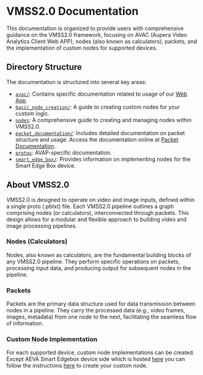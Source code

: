 # VMSS2.0 Documentation

This documentation is organized to provide users with comprehensive guidance on the VMSS2.0 framework, focusing on AVAC (Aupera Video Analytics Client Web APP), nodes (also known as calculators), packets, and the implementation of custom nodes for supported devices.

## Directory Structure

The documentation is structured into several key areas:

- [`avac/`](./avac/): Contains specific documentation related to usage of our [Web App](https://vmss.auperatechnologies.com/).
- [`basic_node_creation/`](./basic_node_creation/): A guide to creating custom nodes for your custom logic. 
- [`nodes`](./nodes/): A comprehensive guide to creating and managing nodes within VMSS2.0.
- [`packet_documentation/`](https://auperatech.github.io/VMSS2.0/packet_documentation/index.html): Includes detailed documentation on packet structure and usage. Access the documentation online at [Packet Documentation](https://auperatech.github.io/VMSS2.0/packet_documentation/index.html).
- [`protos`](./protos/): AVAP-specific documentation.
- [`smart_edge_box/`](./smart_edge_box/): Provides information on implementing nodes for the Smart Edge Box device.

## About VMSS2.0

VMSS2.0 is designed to operate on video and image inputs, defined within a single proto (.pbtxt) file. Each VMSS2.0 pipeline outlines a graph comprising nodes (or calculators), interconnected through packets. This design allows for a modular and flexible approach to building video and image processing pipelines.

### Nodes (Calculators)

Nodes, also known as calculators, are the fundamental building blocks of any VMSS2.0 pipeline. They perform specific operations on packets, processing input data, and producing output for subsequent nodes in the pipeline.

### Packets

Packets are the primary data structure used for data transmission between nodes in a pipeline. They carry the processed data (e.g., video frames, images, metadata) from one node to the next, facilitating the seamless flow of information.

### Custom Node Implementation

For each supported device, custom node implementations can be created. Except AEVA Smart Edgebox device side which is hosted [here](./smart_edge_box/basic_node_creation.md) you can follow the instructions [here](./basic_node_creation/) to create your custom node. 

